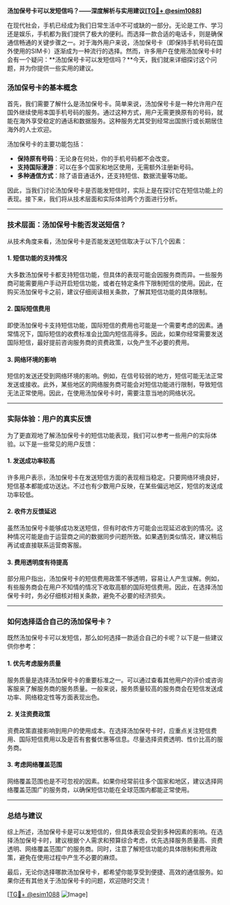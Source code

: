**汤加保号卡可以发短信吗？——深度解析与实用建议[[TG💪+ @esim1088](https://t.me/s/esim1088)]**

在现代社会，手机已经成为我们日常生活中不可或缺的一部分。无论是工作、学习还是娱乐，手机都为我们提供了极大的便利。而选择一款合适的电话卡，则是确保通信畅通的关键步骤之一。对于海外用户来说，汤加保号卡（即保持手机号码在国外使用的SIM卡）逐渐成为一种流行的选择。然而，许多用户在使用汤加保号卡时会有一个疑问：**汤加保号卡可以发短信吗？**今天，我们就来详细探讨这个问题，并为你提供一些实用的建议。

### 汤加保号卡的基本概念

首先，我们需要了解什么是汤加保号卡。简单来说，汤加保号卡是一种允许用户在国外继续使用本国手机号码的服务。通过这种方式，用户无需更换原有的号码，就能在海外享受稳定的通话和数据服务。这种服务尤其受到经常出国旅行或长期居住海外的人士欢迎。

汤加保号卡的主要功能包括：
- **保持原有号码**：无论身在何处，你的手机号码都不会改变。
- **支持国际漫游**：可以在多个国家和地区使用，无需额外注册新号码。
- **多种通信方式**：除了语音通话外，还支持短信、数据流量等功能。

因此，当我们讨论汤加保号卡是否能发短信时，实际上是在探讨它在短信功能上的表现。接下来，我们将从技术层面和实际体验两个方面进行分析。

---

### 技术层面：汤加保号卡能否发送短信？

从技术角度来看，汤加保号卡是否能发送短信取决于以下几个因素：

#### 1. 短信功能的支持情况
大多数汤加保号卡都支持短信功能，但具体的表现可能会因服务商而异。一些服务商可能需要用户手动开启短信功能，或者在特定条件下限制短信的使用。因此，在购买汤加保号卡之前，建议仔细阅读相关条款，了解其短信功能的具体限制。

#### 2. 国际短信费用
即使汤加保号卡支持短信功能，国际短信的费用也可能是一个需要考虑的因素。通常情况下，国际短信的收费标准会比国内短信高得多。因此，如果你经常需要发送国际短信，最好提前咨询服务商的资费政策，以免产生不必要的费用。

#### 3. 网络环境的影响
短信的发送还受到网络环境的影响。例如，在信号较弱的地方，短信可能无法正常发送或接收。此外，某些地区的网络服务商可能会对短信功能进行限制，导致短信无法正常使用。因此，在使用汤加保号卡时，需要注意当地的网络状况。

---

### 实际体验：用户的真实反馈

为了更直观地了解汤加保号卡的短信功能表现，我们可以参考一些用户的实际体验。以下是一些常见的用户反馈：

#### 1. 发送成功率较高
许多用户表示，汤加保号卡在发送短信方面的表现相当稳定。只要网络环境良好，短信基本都能成功送达。不过也有少数用户反映，在某些偏远地区，短信的发送成功率较低。

#### 2. 收件方反馈延迟
虽然汤加保号卡能够成功发送短信，但有时收件方可能会出现延迟收到的情况。这种情况可能是由于运营商之间的数据同步问题所致。如果遇到类似情况，建议稍后再试或直接联系运营商客服。

#### 3. 费用透明度有待提高
部分用户指出，汤加保号卡的短信费用政策不够透明，容易让人产生误解。例如，有些服务商会在用户不知情的情况下收取高额的国际短信费用。因此，在选择汤加保号卡时，务必仔细核对相关条款，避免不必要的经济损失。

---

### 如何选择适合自己的汤加保号卡？

既然汤加保号卡可以发短信，那么如何选择一款适合自己的卡呢？以下是一些建议供你参考：

#### 1. 优先考虑服务质量
服务质量是选择汤加保号卡的重要标准之一。可以通过查看其他用户的评价或咨询客服来了解服务商的服务质量。一般来说，服务质量较高的服务商会在短信发送成功率、网络稳定性等方面表现出色。

#### 2. 关注资费政策
资费政策直接影响到用户的使用成本。在选择汤加保号卡时，应重点关注短信费用、国际短信费用以及是否有套餐优惠等信息。尽量选择资费透明、性价比高的服务商。

#### 3. 考虑网络覆盖范围
网络覆盖范围也是不可忽视的因素。如果你经常前往多个国家和地区，建议选择网络覆盖范围广的服务商，以确保短信功能在全球范围内都能正常使用。

---

### 总结与建议

综上所述，汤加保号卡是可以发短信的，但具体表现会受到多种因素的影响。在选择汤加保号卡时，建议根据个人需求和预算综合考虑，优先选择服务质量高、资费透明、网络覆盖范围广的服务商。同时，注意了解短信功能的具体限制和费用政策，避免在使用过程中产生不必要的麻烦。

最后，无论你选择哪款汤加保号卡，都希望你能享受到便捷、高效的通信服务。如果你还有其他关于汤加保号卡的问题，欢迎随时交流！

[[TG💪+ @esim1088](https://t.me/s/esim1088) ![Image](https://i.postimg.cc/4NQfJmqS/Snipaste-2025-05-13-00-14-12.png)]